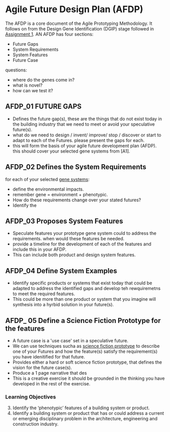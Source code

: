 # Agile Future Design Plan (AFDP)

The AFDP is a core document of the Agile Prototyping Methodology. It follows on from the Design Gene Identification (DGIP) stage followed in [Assignment 1]. AN AFDP has four sections:

* Future Gaps
* System Requirements
* System Features
* Future Case

questions:

* where do the genes come in?
* what is novel?
* how can we test it?

## AFDP_01 FUTURE GAPS
* Defines the future gap(s), these are the things that do not exist today in the building industry that we need to meet or avoid your speculative future(s).
* what do we need to design / invent/ improve/ stop / discover or start to adapt to each of the Futures. please present the gaps for each.
* this will form the basis of your agile future development plan (AFDP). this should cover your selected gene systems from [A1].
  
## AFDP_02 Defines the System Requirements 
for each of your selected [gene systems]:
* define the environmental impacts.
* remember gene = environment + phenotypic.
* How do these requirements change over your stated futures?
* Identify the
  
## AFDP_03 Proposes System Features
* Speculate features your prototype gene system could to address the requirements. when would these features be needed.
* provide a timeline for the development of each of the features and include this in your AFDP.
* This can include both product and design system features.

## AFDP_04 Define System Examples
* Identify specific products or systems that exist today that could be adapted to address the identified gaps and develop teh rewquiremetns to meet the required features.
* This could be more than one product or system that you imagine will synthesis into a hyrbid solution in your future(s).

## AFDP_ 05 Define a Science Fiction Prototype for the features
* A future case is a 'use case' set in a speculative future.
* We can use techniques sucha as [science fiction prototype] to describe one of your Futures and how the feature(s) satisfy the requirement(s) you have idenitified for that future.
* Provides either a hard or soft science fiction prototype, that defines the vision for the future case(s).
* Produce a 1 page narrative that des
* This is a creative exercise it should be grounded in the thinking you have developed in the rest of the exercise.

### Learning Objectives
3. Identify the ‘phenotypic’ features of a building system or product.
4. Identify a building system or product that has or could address a current or emerging disciplinary problem in the architecture, engineering and construction industry.

[science fiction prototype]: /Agile/Concepts/ScienceFictionPrototype
[meta disciplinary analysis]: /Agile/Concepts/MetaDisciplinary
[gene systems]: /Agile/Genes
[Assignment 1]: /Agile/Assignments/A1
